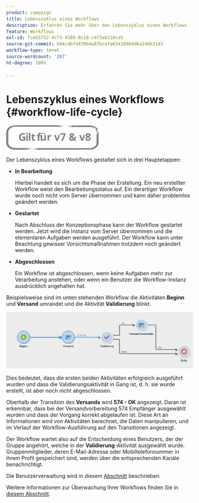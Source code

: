```yaml
---
product: campaign
title: Lebenszyklus eines Workflows
description: Erfahren Sie mehr über den Lebenszyklus eines Workflows
feature: Workflows
exl-id: fceb5752-dc73-4386-8c18-c4f3e6110ca5
source-git-commit: b94c4bfd478b4a8fbcefe6341608dd6a14bb31d3
workflow-type: tm+mt
source-wordcount: '267'
ht-degree: 100%

---
```


# Lebenszyklus eines Workflows {#workflow-life-cycle}

![](../../assets/common.svg)

Der Lebenszyklus eines Workflows gestaltet sich in drei Hauptetappen:

* **In Bearbeitung**

   Hierbei handelt es sich um die Phase der Erstellung. Ein neu erstellter Workflow weist den Bearbeitungsstatus auf. Ein derartiger Workflow wurde noch nicht vom Server übernommen und kann daher problemlos geändert werden.

* **Gestartet**

   Nach Abschluss der Konzeptionsphase kann der Workflow gestartet werden. Jetzt wird die Instanz vom Server übernommen und die elementaren Aufgaben werden ausgeführt. Der Workflow kann unter Beachtung gewisser Vorsichtsmaßnahmen trotzdem noch geändert werden.

* **Abgeschlossen**

   Ein Workflow ist abgeschlossen, wenn keine Aufgaben mehr zur Verarbeitung anstehen, oder wenn ein Benutzer die Workflow-Instanz ausdrücklich angehalten hat.

Beispielsweise sind im unten stehenden Workflow die Aktivitäten **Beginn** und **Versand** umrandet und die Aktivität **Validierung** blinkt.

![](assets/new-workflow-6.png)

Dies bedeutet, dass die ersten beiden Aktivitäten erfolgreich ausgeführt wurden und dass die Validierungsaktivität in Gang ist, d. h. sie wurde erstellt, ist aber noch nicht abgeschlossen.

Oberhalb der Transition des **Versands** wird **574 - OK** angezeigt. Daran ist erkennbar, dass bei der Versandvorbereitung 574 Empfänger ausgewählt wurden und dass der Vorgang korrekt abgelaufen ist. Diese Art an Informationen wird von Aktivitäten berechnet, die Daten manipulieren, und im Verlauf der Workflow-Ausführung auf den Transitionen angezeigt.

Der Workflow wartet also auf die Entscheidung eines Benutzers, der der Gruppe angehört, welche in der **Validierung**-Aktivität ausgewählt wurde. Gruppenmitglieder, deren E-Mail-Adresse oder Mobiltelefonnummer in ihrem Profil gespeichert sind, werden über die entsprechenden Kanäle benachrichtigt.

Die Benutzerverwaltung wird in diesem [Abschnitt](../../platform/using/access-management.md) beschrieben.

Weitere Informationen zur Überwachung Ihrer Workflows finden Sie in [diesem Abschnitt](monitoring-workflow-execution.md).
